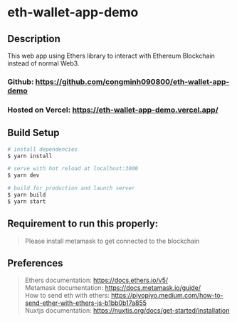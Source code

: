 # eth-wallet-app-demo

## Description
This web app using Ethers library to interact with Ethereum Blockchain instead of normal Web3.  
### Github: https://github.com/congminh090800/eth-wallet-app-demo  
### Hosted on Vercel: https://eth-wallet-app-demo.vercel.app/  
## Build Setup

```bash
# install dependencies
$ yarn install

# serve with hot reload at localhost:3000
$ yarn dev

# build for production and launch server
$ yarn build
$ yarn start

```

## Requirement to run this properly:
> Please install metamask to get connected to the blockchain

## Preferences
>Ethers documentation: https://docs.ethers.io/v5/  
>Metamask documentation: https://docs.metamask.io/guide/  
>How to send eth with ethers: https://piyopiyo.medium.com/how-to-send-ether-with-ethers-js-b1bb0b17a855  
>Nuxtjs documentation: https://nuxtjs.org/docs/get-started/installation  
